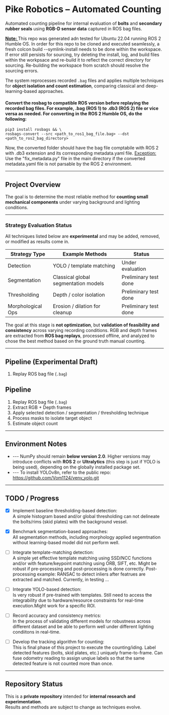 # Pike Robotics – Automated Counting

Automated counting pipeline for internal evaluation of **bolts** and **secondary rubber seals** using **RGB-D sensor data** captured in ROS bag files.

<b> <u> Note: </b></u> This repo was generated adn tested for Ubuntu 22.04 running ROS 2 Humble OS. In order for this repo to be cloned and executed seamlessly, a fresh colcon build --symlink-install needs to be done within the workspace. If error still persists for sourcing, try deleting the install, log, and build files within the workpsace and re-build it to reflect the correct directory for sourcing. Re-building the workspace from scratch should resolve the sourcing errors. 

The system reprocesses recorded `.bag` files and applies multiple techniques for **object isolation and count estimation**, comparing classical and deep-learning-based approaches.
#### Convert the rosbag to compatible ROS version before replaying the recorded bag files. For example, .bag (ROS 1) to .db3 (ROS 2) file or vice versa as needed. For converting in the ROS 2 Humble OS, do the following:
    pip3 install rosbags && \
    rosbags-convert --src <path_to_ros1_bag_file.bag> --dst <path_to_ros2_bag_directory>
  Now, the converted folder should have the bag file comptabile with ROS 2 with .db3 extension and its corresponding metadata.yaml file.
  <u>Exception:</u> Use the "fix_metadata.py" file in the main directory if the converted metadata.yaml file is not parsable by the ROS 2 environment.  

---

## Project Overview

The goal is to determine the most reliable method for **counting small mechanical components** under varying background and lighting conditions. 

---

### Strategy Evaluation Status

All techniques listed below are **experimental** and may be added, removed, or modified as results come in.

| Strategy Type       | Example Methods                                  | Status          |
|---------------------|--------------------------------------------------|-----------------|
| Detection           | YOLO / template matching                              | Under evaluation |
| Segmentation        | Classical global segmentation models         | Preliminary test done |
| Thresholding        | Depth / color isolation                         | Preliminary test done |
| Morphological Ops   | Erosion / dilation for cleanup                  | Preliminary test done |

The goal at this stage is **not optimization**, but **validation of feasibility and consistency** across varying recording conditions. RGB and depth frames are extracted from **ROS bag replays**, processed offline, and analyzed to chose the best method based on the ground truth manual counting. 

---

## Pipeline (Experimental Draft)

1. Replay ROS bag file (`.bag`)

## Pipeline

1. Replay ROS bag file (`.bag`)
2. Extract RGB + Depth frames
3. Apply selected detection / segmentation / thresholding technique
4. Process masks to isolate target object
5. Estimate object count

---

## Environment Notes

- --- NumPy should remain **below version 2.0**. Higher versions may introduce conflicts with **ROS 2** or **Ultralytics** (this step is just if YOLO is being used), depending on the globally installed package set.
- --- To install YOLOv8n, refer to the public repo: https://github.com/Vom1124/venv_yolo.git

---

## TODO / Progress

- [x] Implement baseline thresholding-based detection:\
      A simple histogram based and/or global thresholding can not delineate the bolts/rims (skid plates) with the  background vessel.
      
- [x] Benchmark segmentation-based approaches:\
      All segmentation methods, including morphology applied segemtnation without learning-based model did not perform well.
      
- [ ] Integrate template-matching detection:\
      A simple yet effective template matching using SSD/NCC functions and/or with feature/keypoint matching using ORB, SIFT, etc. Might be robust if pre-processing and post-processing is done correctly. Post-processing example: RANSAC to detect inliers after featrues are extracted and matched. Currently, in testing ...
      
- [ ] Integrate YOLO-based detection:\
      Is very robust if pre-trained with templates. Still need to access the integrability due to hardware/resource constraints for real-time execution.Might work for a specific ROI.

- [ ] Record accuracy and consistency metrics:\
      In the process of validating different models for robustness across different dataset and be able to perform well under different lighting condiitons in real-time.
      
- [ ] Develop the tracking algorithm for counting:\
    This is final phase of this project to execute the counting/iding. Label detected features (bolts, skid plates, etc.) uniquely frame-to-frame. Can fuse odometry reading to assign unqiue labels so that the same detected feature is not counted more than once. 

---

## Repository Status

This is a **private repository** intended for **internal research and experimentation**.  
Results and methods are subject to change as techniques evolve.

